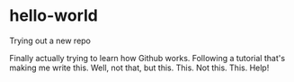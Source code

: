 # hello-world
Trying out a new repo

Finally actually trying to learn how Github works. Following a tutorial that's making me write this. Well, not that, but this. This. Not this. This. Help!
